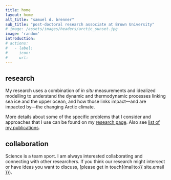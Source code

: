 ```yaml
---
title: home
layout: home
alt_title: "samuel d. brenner"
sub_title: "post-doctoral research associate at Brown University"
# image: /assets/images/headers/arctic_sunset.jpg
image: 'random'
introduction: 
# actions:
#   - label: 
#     icon: 
#     url: 
---
```


## research

My research uses a combination of *in situ* measurements and idealized modelling to understand the dynamic and thermodynamic processes linking sea ice and the upper ocean, and how those links impact—and are impacted by—the changing Arctic climate.

More details about some of the specific problems that I consider and approaches that I use can be found on my [research page](/research). Also see [list of my publications](/publications). 

## collaboration

Science is a team sport.
I am always interested collaborating and connecting with other researchers. If you think our research might intersect or have ideas you want to discuss, [please get in touch](mailto:{{ site.email }}).

